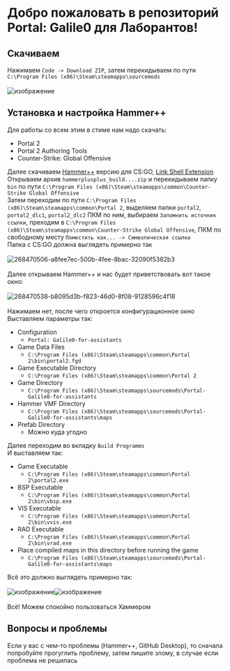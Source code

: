 # Добро пожаловать в репозиторий Portal: Galile0 для Лаборантов!

## Скачиваем
Нажимаем `Code -> Download ZIP`, затем перекидываем по пути `C:\Program Files (x86)\Steam\steamapps\sourcemods`\
\
![изображение](https://github.com/MagicManWithLinux/Portal-Galile0-for-assistants/assets/94105164/8a49d11d-38a5-41f6-9928-351b27127698)
## Установка и настройка Hammer++
Для работы со всем этим в стиме нам надо скачать:
- Portal 2
- Portal 2 Authoring Tools
- Counter-Strike: Global Offensive


Далее скачиваем [Hammer++](https://ficool2.github.io/HammerPlusPlus-Website/download.html) версию для CS:GO, [Link Shell Extension](https://schinagl.priv.at/nt/hardlinkshellext/linkshellextension.html#contact)\
Открываем архив `hammerplusplus_build....zip` и перекидываем папку `bin` по пути `C:\Program Files (x86)\Steam\steamapps\common\Counter-Strike Global Offensive`\
Затем переходим по пути `C:\Program Files (x86)\Steam\steamapps\common\Portal 2`, выделяем папки `portal2`, `portal2_dlc1`, `portal2_dlc2` ПКМ по ним, выбираем `Запомнить источник ссылки`, преходим в `C:\Program Files (x86)\Steam\steamapps\common\Counter-Strike Global Offensive`, ПКМ по свободному месту `Поместить как... -> Символическая ссылка`\
Папка с CS:GO должна выглядеть примерно так\
\
![268470506-a8fee7ec-500b-4fee-8bac-32090f5382b3](https://github.com/MagicManWithLinux/Portal-Galile0-for-assistants/assets/94105164/369a272a-9fe2-4e72-b295-f8ed0353b725)\
\
Далее открываем Hammer++ и нас будет приветствовать вот такое окно:\
\
![268470538-b8095d3b-f823-46d0-8f08-9128596c4f18](https://github.com/MagicManWithLinux/Portal-Galile0-for-assistants/assets/94105164/185910e9-9049-4b7a-a77e-c86e50053993)\
\
Нажимаем нет, после чего откроется конфигурационное окно\
Выставляем параметры так:
- Configuration
  - `Portal: Galile0-for-assistants`
- Game Data Files
  - `C:\Program Files (x86)\Steam\steamapps\common\Portal 2\bin\portal2.fgd`
- Game Executable Directory
  - `C:\Program Files (x86)\Steam\steamapps\common\Portal 2`
- Game Directory
  - `C:\Program Files (x86)\Steam\steamapps\sourcemods\Portal-Galile0-for-assistants`
- Hammer VMF Directory
  - `C:\Program Files (x86)\Steam\steamapps\sourcemods\Portal-Galile0-for-assistants\maps`
- Prefab Directory
  - Можно куда угодно


Далее переходим во вкладку `Build Programms`\
И выставляем так:
- Game Executable
  - `C:\Program Files (x86)\Steam\steamapps\common\Portal 2\portal2.exe`
- BSP Executable
  - `C:\Program Files (x86)\Steam\steamapps\common\Portal 2\bin\vbsp.exe`
- VIS Executable
  - `C:\Program Files (x86)\Steam\steamapps\common\Portal 2\bin\vvis.exe`
- RAD Executable
  - `C:\Program Files (x86)\Steam\steamapps\common\Portal 2\bin\vrad.exe`
- Place compiled maps in this directory before running the game
  - `C:\Program Files (x86)\Steam\steamapps\sourcemods\Portal-Galile0-for-assistants\maps`
 
Всё это должно выглядеть примерно так:\
\
![изображение](https://github.com/MagicManWithLinux/Portal-Galile0-for-assistants/assets/94105164/4b9ee6b3-2615-4454-a9a6-3ca735ad39aa)![изображение](https://github.com/MagicManWithLinux/Portal-Galile0-for-assistants/assets/94105164/314a4910-6be1-4f34-8196-4773ec36ce1f)\
\
Всё! Можем спокойно пользоваться Хаммером
## Вопросы и проблемы
Если у вас с чем-то проблемы (Hammer++, GitHub Desktop), то сначала попробуйте прогуглить проблему, затем пишите злому, в случае если проблема не решилась

